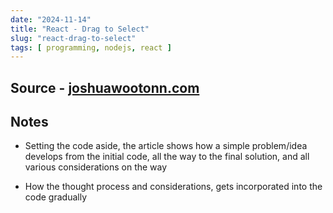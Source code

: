 ```yaml
---
date: "2024-11-14"
title: "React - Drag to Select"
slug: "react-drag-to-select"
tags: [ programming, nodejs, react ]
---
```




## Source - [joshuawootonn.com][1]

## Notes
* Setting the code aside, the article shows how a simple problem/idea develops from the initial code, all the way to the final solution, and all various considerations on the way
* How the thought process and considerations, gets incorporated into the code gradually



  [1]: https://www.joshuawootonn.com/react-drag-to-select
